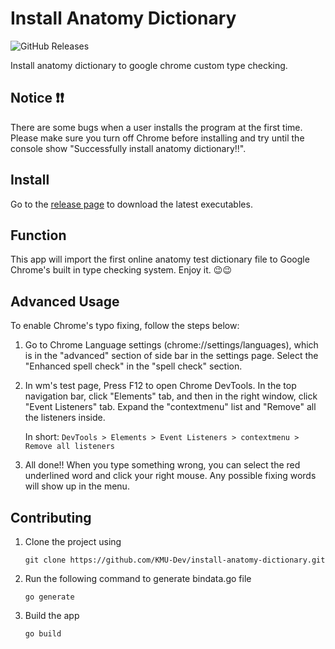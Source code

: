 # Install Anatomy Dictionary

![GitHub Releases](https://img.shields.io/github/downloads/KMU-Dev/install-anatomy-dictionary/latest/total?color=brightgreen)

Install anatomy dictionary to google chrome custom type checking.

## Notice :heavy_exclamation_mark::heavy_exclamation_mark:

There are some bugs when a user installs the program at the first time.
Please make sure you turn off Chrome before installing and try until the console show "Successfully install anatomy dictionary!!".

## Install

Go to the [release page](https://github.com/KMU-Dev/install-anatomy-dictionary/releases/latest) to download the latest executables.

## Function

This app will import the first online anatomy test dictionary file to Google Chrome's built in type checking system.
Enjoy it. :wink::wink:

## Advanced Usage

To enable Chrome's typo fixing, follow the steps below:

1. Go to Chrome Language settings (chrome://settings/languages), which is in the "advanced" section of side bar in the settings page.
Select the "Enhanced spell check" in the "spell check" section.

2. In wm's test page, Press F12 to open Chrome DevTools.
In the top navigation bar, click "Elements" tab, and then in the right window, click "Event Listeners" tab.
Expand the "contextmenu" list and "Remove" all the listeners inside.

    In short: `DevTools > Elements > Event Listeners > contextmenu > Remove all listeners`

3. All done!! When you type something wrong, you can select the red underlined word and click your right mouse.
Any possible fixing words will show up in the menu.

## Contributing

1. Clone the project using

    ```git clone https://github.com/KMU-Dev/install-anatomy-dictionary.git```

2. Run the following command to generate bindata.go file

    ```go generate```

3. Build the app

    ```go build```
